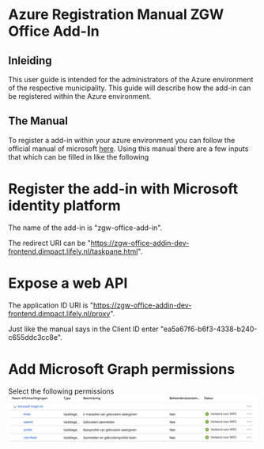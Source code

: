 # Azure Registration Manual ZGW Office Add-In

## Inleiding
This user guide is intended for the administrators of the Azure environment of the respective municipality.
This guide will describe how the add-in can be registered within the Azure environment.

## The Manual
To register a add-in within your azure environment you can follow the official manual of microsoft [here](https://learn.microsoft.com/en-us/office/dev/add-ins/develop/register-sso-add-in-aad-v2). Using this manual there are a few inputs that which can be filled in like the following

# Register the add-in with Microsoft identity platform
The name of the add-in is "zgw-office-add-in".

The redirect URI can be "https://zgw-office-addin-dev-frontend.dimpact.lifely.nl/taskpane.html".

# Expose a web API
The application ID URI is "https://zgw-office-addin-dev-frontend.dimpact.lifely.nl/proxy".

Just like the manual says in the Client ID enter "ea5a67f6-b6f3-4338-b240-c655ddc3cc8e".

# Add Microsoft Graph permissions
Select the following permissions
![Machtigingen](./images/azure-registratie/machtigingen.png)